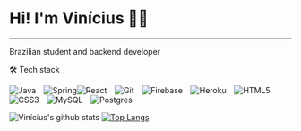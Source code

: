 # Hi! I'm Vinícius 👋🏼
---
Brazilian student and backend developer

🛠 Tech stack

<img alt="Java" src="https://img.shields.io/badge/java-%23ED8B00.svg?&style=for-the-badge&logo=java&logoColor=white"/> <img alt="Spring" src="https://img.shields.io/badge/spring-%236DB33F.svg?&style=for-the-badge&logo=spring&logoColor=white"/><img alt="React" src="https://img.shields.io/badge/react-%2320232a.svg?&style=for-the-badge&logo=react&logoColor=%2361DAFB"/> <img alt="Git" src="https://img.shields.io/badge/git-%23F05033.svg?&style=for-the-badge&logo=git&logoColor=white"/> <img alt="Firebase" src="https://img.shields.io/badge/firebase-%23039BE5.svg?&style=for-the-badge&logo=firebase"/> <img alt="Heroku" src="https://img.shields.io/badge/heroku-%23430098.svg?&style=for-the-badge&logo=heroku&logoColor=white"/> <img alt="HTML5" src="https://img.shields.io/badge/html5-%23E34F26.svg?&style=for-the-badge&logo=html5&logoColor=white"/> <img alt="CSS3" src="https://img.shields.io/badge/css3-%231572B6.svg?&style=for-the-badge&logo=css3&logoColor=white"/> <img alt="MySQL" src="https://img.shields.io/badge/mysql-%2300f.svg?&style=for-the-badge&logo=mysql&logoColor=white"/> <img alt="Postgres" src ="https://img.shields.io/badge/postgres-%23316192.svg?&style=for-the-badge&logo=postgresql&logoColor=white"/>

![Vinícius's github stats](https://github-readme-stats.vercel.app/api?username=viniciusog&theme=dark&count_private=true&show_icons=true&title_color=6e40c9&icon_color=6e40c9&line_height=20)
[![Top Langs](https://github-readme-stats.vercel.app/api/top-langs/?username=viniciusog&theme=dark&layout=compact&show_icons=true&title_color=6e40c9&icon_color=6e40c9)](https://github.com/anuraghazra/github-readme-stats)


